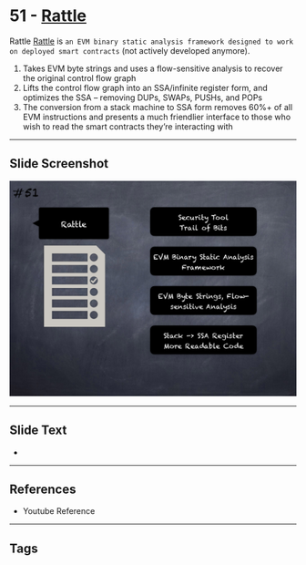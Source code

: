 
# 51 - [Rattle](./Rattle.md)

Rattle [Rattle](https://github.com/crytic/rattle) is `an EVM binary static analysis framework designed to work on deployed smart contracts` (not actively developed anymore). 


1.  Takes EVM byte strings and uses a flow-sensitive analysis to recover the original control flow graph
2.  Lifts the control flow graph into an SSA/infinite register form, and optimizes the SSA – removing DUPs, SWAPs, PUSHs, and POPs
3.  The conversion from a stack machine to SSA form removes 60%+ of all EVM instructions and presents a much friendlier interface to those who wish to read the smart contracts they’re interacting with


___
## Slide Screenshot
![051.png](../../images/6.Audit%20Techniques%20and%20Tools%20101/051.png)
___
## Slide Text
- 
___
## References
- Youtube Reference
___
## Tags
